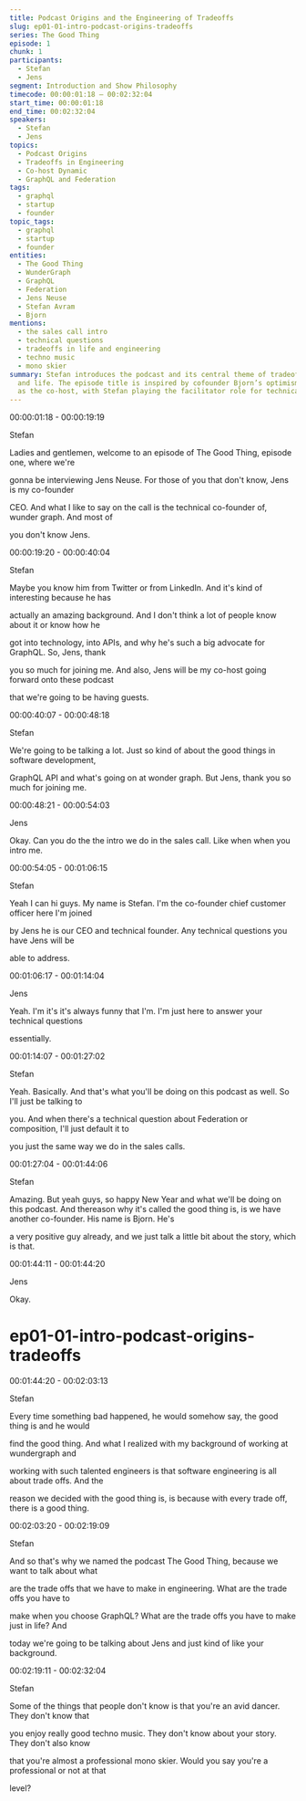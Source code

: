 ```yaml
---
title: Podcast Origins and the Engineering of Tradeoffs
slug: ep01-01-intro-podcast-origins-tradeoffs
series: The Good Thing
episode: 1
chunk: 1
participants:
  - Stefan
  - Jens
segment: Introduction and Show Philosophy
timecode: 00:00:01:18 – 00:02:32:04
start_time: 00:00:01:18
end_time: 00:02:32:04
speakers:
  - Stefan
  - Jens
topics:
  - Podcast Origins
  - Tradeoffs in Engineering
  - Co-host Dynamic
  - GraphQL and Federation
tags:
  - graphql
  - startup
  - founder
topic_tags:
  - graphql
  - startup
  - founder
entities:
  - The Good Thing
  - WunderGraph
  - GraphQL
  - Federation
  - Jens Neuse
  - Stefan Avram
  - Bjorn
mentions:
  - the sales call intro
  - technical questions
  - tradeoffs in life and engineering
  - techno music
  - mono skier
summary: Stefan introduces the podcast and its central theme of tradeoffs in engineering
  and life. The episode title is inspired by cofounder Bjorn’s optimism. Jens is introduced
  as the co-host, with Stefan playing the facilitator role for technical discussions.
---
```




00:00:01:18 - 00:00:19:19

Stefan

Ladies and gentlemen, welcome to an episode of The Good Thing, episode one, where we're

gonna be interviewing Jens Neuse. For those of you that don't know, Jens is my co-founder

CEO. And what I like to say on the call is the technical co-founder of, wunder graph. And most of

you don't know Jens.

00:00:19:20 - 00:00:40:04

Stefan

Maybe you know him from Twitter or from LinkedIn. And it's kind of interesting because he has

actually an amazing background. And I don't think a lot of people know about it or know how he

got into technology, into APIs, and why he's such a big advocate for GraphQL. So, Jens, thank

you so much for joining me. And also, Jens will be my co-host going forward onto these podcast

that we're going to be having guests.

00:00:40:07 - 00:00:48:18

Stefan

We're going to be talking a lot. Just so kind of about the good things in software development,

GraphQL API and what's going on at wonder graph. But Jens, thank you so much for joining me.

00:00:48:21 - 00:00:54:03

Jens

Okay. Can you do the the intro we do in the sales call. Like when when you intro me.

00:00:54:05 - 00:01:06:15

Stefan

Yeah I can hi guys. My name is Stefan. I'm the co-founder chief customer officer here I'm joined

by Jens he is our CEO and technical founder. Any technical questions you have Jens will be

able to address.

00:01:06:17 - 00:01:14:04

Jens

Yeah. I'm it's it's always funny that I'm. I'm just here to answer your technical questions

essentially.

00:01:14:07 - 00:01:27:02

Stefan

Yeah. Basically. And that's what you'll be doing on this podcast as well. So I'll just be talking to

you. And when there's a technical question about Federation or composition, I'll just default it to

you just the same way we do in the sales calls.

00:01:27:04 - 00:01:44:06

Stefan

Amazing. But yeah guys, so happy New Year and what we'll be doing on this podcast. And thereason why it's called the good thing is, is we have another co-founder. His name is Bjorn. He's

a very positive guy already, and we just talk a little bit about the story, which is that.

00:01:44:11 - 00:01:44:20

Jens

Okay.

# ep01-01-intro-podcast-origins-tradeoffs
00:01:44:20 - 00:02:03:13

Stefan

Every time something bad happened, he would somehow say, the good thing is and he would

find the good thing. And what I realized with my background of working at wundergraph and

working with such talented engineers is that software engineering is all about trade offs. And the

reason we decided with the good thing is, is because with every trade off, there is a good thing.

00:02:03:20 - 00:02:19:09

Stefan

And so that's why we named the podcast The Good Thing, because we want to talk about what

are the trade offs that we have to make in engineering. What are the trade offs you have to

make when you choose GraphQL? What are the trade offs you have to make just in life? And

today we're going to be talking about Jens and just kind of like your background.

00:02:19:11 - 00:02:32:04

Stefan

Some of the things that people don't know is that you're an avid dancer. They don't know that

you enjoy really good techno music. They don't know about your story. They don't also know

that you're almost a professional mono skier. Would you say you're a professional or not at that

level?